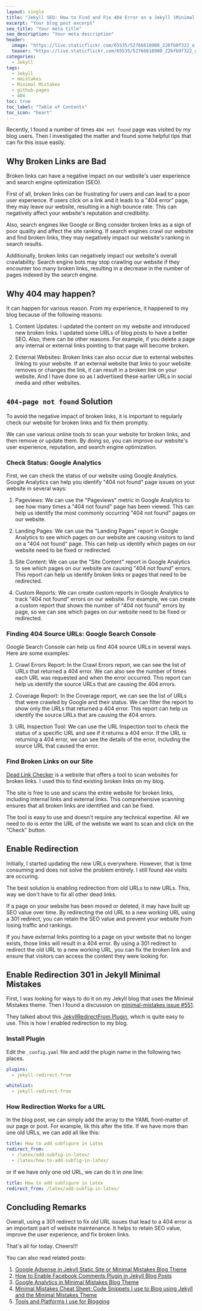```yaml
---
layout: single
title: "Jekyll SEO: How to Find and Fix 404 Error on a Jekyll (Minimal Mistakes) Blog Website"
excerpt: "Your blog post excerpt"
seo_title: "Your meta title"
seo_description: "Your meta description"
header:
  image: "https://live.staticflickr.com/65535/52766618900_226fb0f322_o.png"
  teaser: "https://live.staticflickr.com/65535/52766618900_226fb0f322_o.png"
categories:
  - Jekyll
tags:
  - Jekyll
  - mmistakes
  - Minimal Mistakes
  - github-pages
  - 404
toc: true
toc_label: "Table of Contents"
toc_icon: "heart"
---
```

Recently, I found a number of times `404 not found` page was visited by my blog users. Then I investigated the matter and found some helpful tips that can fix this issue easily.

## Why Broken Links are Bad
Broken links can have a negative impact on our website's user experience and search engine optimization (SEO).

First of all, broken links can be frustrating for users and can lead to a poor user experience. If users click on a link and it leads to a "404 error" page, they may leave our website, resulting in a high bounce rate. This can negatively affect your website's reputation and credibility.
    
Also, search engines like Google or Bing consider broken links as a sign of poor quality and affect the site ranking. If search engines crawl our website and find broken links, they may negatively impact our website's ranking in search results. 

Additionally, broken links can negatively impact our website's overall crawlability. Search engine bots may stop crawling our website if they encounter too many broken links, resulting in a decrease in the number of pages indexed by the search engine.

## Why 404 may happen?
It can happen for various reason. From my experience, it happened to my blog because of the following reasons:
1.  Content Updates: I updated the content on my website and introduced new broken links. I updated some URLs of blog posts to have a better SEO. Also, there can be other reasons. For example, if you delete a page any internal or external links pointing to that page will become broken.
    
    
2.  External Websites: Broken links can also occur due to external websites linking to your website. If an external website that links to your website removes or changes the link, it can result in a broken link on your website. And I have done so as I advertised these earlier URLs in social media and other websites.



## `404-page not found` Solution
To avoid the negative impact of broken links, it is important to regularly check our website for broken links and fix them promptly.

We can use various online tools to scan your website for broken links, and then remove or update them. By doing so, you can improve our website's user experience, reputation, and search engine optimization.

### Check Status: Google Analytics
First, we can check the status of our website using Google Analytics. Google Analytics can help you identify "404 not found" page issues on your website in several ways:

1.  Pageviews: We can use the "Pageviews" metric in Google Analytics to see how many times a "404 not found" page has been viewed. This can help us identify the most commonly occurring "404 not found" pages on our website.
    
2.  Landing Pages: We can use the "Landing Pages" report in Google Analytics to see which pages on our website are causing visitors to land on a "404 not found" page. This can help us identify which pages on our website need to be fixed or redirected.
    
3.  Site Content: We can use the "Site Content" report in Google Analytics to see which pages on our website are causing "404 not found" errors. This report can help us identify broken links or pages that need to be redirected.
    
4.  Custom Reports: We can create custom reports in Google Analytics to track "404 not found" errors on our website. For example, we can create a custom report that shows the number of "404 not found" errors by page, so we can see which pages on our website need to be fixed or redirected.


### Finding 404 Source URLs: Google Search Console
Google Search Console can help us find 404 source URLs in several ways. Here are some examples:

1.  Crawl Errors Report: In the Crawl Errors report, we can see the list of URLs that returned a 404 error. We can also see the number of times each URL was requested and when the error occurred. This report can help us identify the source URLs that are causing the 404 errors.
    
2.  Coverage Report: In the Coverage report, we can see the list of URLs that were crawled by Google and their status. We can filter the report to show only the URLs that returned a 404 error. This report can help us identify the source URLs that are causing the 404 errors.
    
3.  URL Inspection Tool: We can use the URL Inspection tool to check the status of a specific URL and see if it returns a 404 error. If the URL is returning a 404 error, we can see the details of the error, including the source URL that caused the error.

### Find Broken Links on our Site
[Dead Link Checker](https://www.deadlinkchecker.com/website-dead-link-checker.asp) is a website that offers a tool to scan websites for broken links. I used this to find existing broken links on my blog.

The site is free to use and scans the entire website for broken links, including internal links and external links. This comprehensive scanning ensures that all broken links are identified and can be fixed.

The tool is easy to use and doesn't require any technical expertise. All we need to do is enter the URL of the website we want to scan and click on the "Check" button.

## Enable Redirection
Initially, I started updating the new URLs everywhere. However, that is time consuming and does not solve the problem entirely. I still found `404` visits are occuring.

The best solution is enabling redirection from old URLs to new URLs. This, way we don't have to fix all other dead links.

If a page on your website has been moved or deleted, it may have built up SEO value over time. By redirecting the old URL to a new working URL using a 301 redirect, you can retain the SEO value and prevent your website from losing traffic and rankings.

If you have external links pointing to a page on your website that no longer exists, those links will result in a 404 error. By using a 301 redirect to redirect the old URL to a new working URL, you can fix the broken link and ensure that visitors can access the content they were looking for. 

## Enable Redirection 301 in Jekyll Minimal Mistakes

First, I was looking for ways to do it on my Jekyll blog that uses the Minimal Mistakes theme. Then I found a discussion on [minimal-mistakes issue #551](https://github.com/mmistakes/minimal-mistakes/issues/551).

They talked about this
[JekyllRedirectFrom Plugin](https://github.com/jekyll/jekyll-redirect-from), which is quite easy to use. This is how I enabled redirection to my blog.

### Install Plugin
Edit the `_config.yaml` file and add the plugin name in the following two places.
```yml
plugins:
  - jekyll-redirect-from
```

```yaml
whitelist:
  - jekyll-redirect-from
```

### How Redirection Works for a URL
In the blog post, we can simply add the array to the YAML front-matter of our page or post. For example, lik this after the title. If we have more than one old URLs, we can add all like this:
```yml
title: How to add subfigure in Latex
redirect_from:
  - /latex/add-subfig-in-latex/
  - /latex/how-to-add-subfig-in-latex/
```
or if we have only one old URL, we can do it in one line:
```yml
title: How to add subfigure in Latex
redirect_from: /latex/add-subfig-in-latex/
```


## Concluding Remarks
Overall, using a 301 redirect to fix old URL issues that lead to a 404 error is an important part of website maintenance. It helps to retain SEO value, improve the user experience, and fix broken links.

That's all for today. Cheers!!!

You can also read related posts:
1. [Google Adsense in Jekyll Static Site or Minimal Mistakes Blog Theme](https://shantoroy.com/jekyll/how-I-added-google-adsense-to-my-jekyll-minimal-mistakes-blog/)
2. [How to Enable Facebook Comments Plugin in Jekyll Blog Posts](https://shantoroy.com/jekyll/facebook-comment-plugin-jekyll-minimal-mistakes-blog-posts/)
3. [Google Analytics in Minimal Mistakes Blog Theme](https://shantoroy.com/jekyll/google-analytics-in-jekyll-minimal-mistakes-blog-theme/)
4. [Minimal Mistakes Cheat Sheet: Code Snippets I use to Blog using Jekyll and the Minimal Mistakes Theme](https://shantoroy.com/jekyll/code-snippets-I-use-for-blogging-in-minimal-mistakes/)
5. [Tools and Platforms I use for Blogging](https://shantoroy.com/blog/tools-I-use-for-blogging/)
<!--stackedit_data:
eyJoaXN0b3J5IjpbODEwNTc3Nzc2XX0=
-->